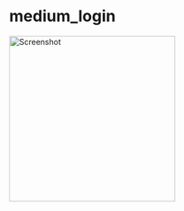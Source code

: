 # medium_login

<img src="https://github.com/user-attachments/assets/4b817178-64c5-43dc-9870-7eed5677c35e" alt="Screenshot" style="width: 300px; height: auto;">

